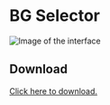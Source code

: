 # BG Selector
![Image of the interface](https://i.imgur.com/zRO1JgM.png)
## Download
[Click here to download.](https://github.com/FLeXyo/bg-selector/releases/download/1.0/FLeX_BG_Selector.zip)
